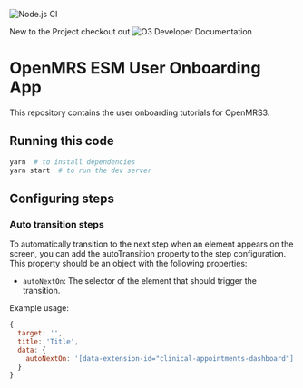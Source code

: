 ![Node.js CI](https://github.com/openmrs/openmrs-esm-template-app/workflows/Node.js%20CI/badge.svg)

New to the Project checkout out ![O3 Developer Documentation](https://openmrs.atlassian.net/wiki/spaces/docs/pages/507576352/O3+Developer+Docs?atlOrigin=eyJpIjoiOGUwMGU1YzVmNjlmNGU4OGI4NzA0ZmEwMDY1NzNhOWQiLCJwIjoiYyJ9)

# OpenMRS ESM User Onboarding App

This repository contains the user onboarding tutorials for OpenMRS3.

## Running this code

```sh
yarn  # to install dependencies
yarn start  # to run the dev server
```

## Configuring steps



### Auto transition steps
To automatically transition to the next step when an element appears on the screen, you can add the autoTransition property to the step configuration. This property should be an object with the following properties:

 - `autoNextOn`: The selector of the element that should trigger the transition.

Example usage:

```js
{
  target: '',
  title: 'Title',
  data: {
    autoNextOn: '[data-extension-id="clinical-appointments-dashboard"]',
  }
}
```

